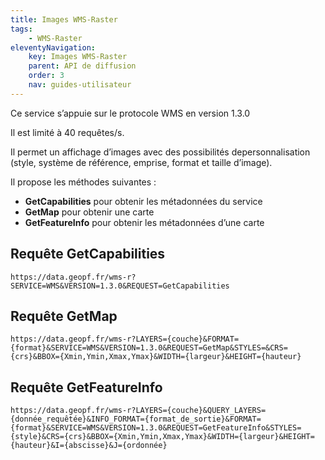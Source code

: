 ```yaml
---
title: Images WMS-Raster
tags:
    - WMS-Raster
eleventyNavigation:
    key: Images WMS-Raster
    parent: API de diffusion
    order: 3
    nav: guides-utilisateur
---
```


Ce service s’appuie sur le protocole WMS en version 1.3.0

Il est limité à 40 requêtes/s.

Il permet un affichage d’images avec des possibilités de ​personnalisation (style, système de référence, ​emprise, format et taille d’image)​.

Il propose les méthodes suivantes :

* **GetCapabilities** pour obtenir les métadonnées du service
* **GetMap** pour obtenir une carte
* **GetFeatureInfo** pour obtenir les métadonnées d’une carte

## Requête GetCapabilities

```plain
https://data.geopf.fr/wms-r?SERVICE=WMS&VERSION=1.3.0&REQUEST=GetCapabilities
```

## Requête GetMap

```plain
https://data.geopf.fr/wms-r?LAYERS={couche}&FORMAT={format}&SERVICE=WMS&VERSION=1.3.0&REQUEST=GetMap&STYLES=&CRS={crs}&BBOX={Xmin,Ymin,Xmax,Ymax}&WIDTH={largeur}&HEIGHT={hauteur}
```

## Requête GetFeatureInfo

```plain
https://data.geopf.fr/wms-r?LAYERS={couche}&QUERY_LAYERS={donnée_requêtée}&INFO_FORMAT={format_de_sortie}&FORMAT={format}&SERVICE=WMS&VERSION=1.3.0&REQUEST=GetFeatureInfo&STYLES={style}&CRS={crs}&BBOX={Xmin,Ymin,Xmax,Ymax}&WIDTH={largeur}&HEIGHT={hauteur}&I={abscisse}&J={ordonnée}
```

